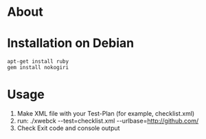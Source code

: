 About
=====


Installation on Debian
======================

    apt-get install ruby
    gem install nokogiri

Usage
=====

1. Make XML file with your Test-Plan (for example, checklist.xml)
2. run:
     ./xwebck --test=checklist.xml --urlbase=http://github.com/
3. Check Exit code and console output

